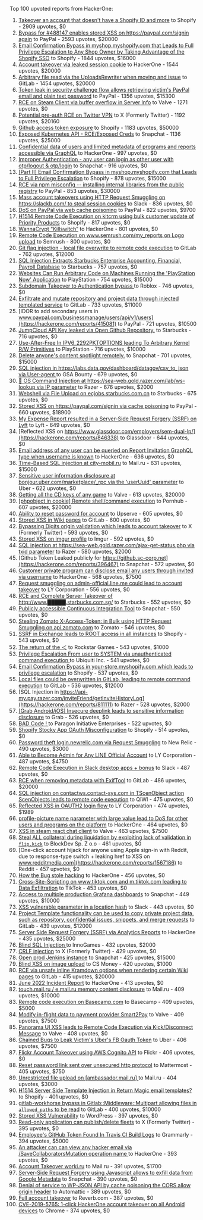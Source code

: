 Top 100 upvoted reports from HackerOne:

1. [Takeover an account that doesn't have a Shopify ID and more](https://hackerone.com/reports/867513) to Shopify - 2909 upvotes, $0
2. [Bypass for #488147 enables stored XSS on https://paypal.com/signin again](https://hackerone.com/reports/510152) to PayPal - 2593 upvotes, $20000
3. [Email Confirmation Bypass in myshop.myshopify.com that Leads to Full Privilege Escalation to Any Shop Owner by Taking Advantage of the Shopify SSO](https://hackerone.com/reports/791775) to Shopify - 1844 upvotes, $16000
4. [Account takeover via leaked session cookie](https://hackerone.com/reports/745324) to HackerOne - 1544 upvotes, $20000
5. [Arbitrary file read via the UploadsRewriter when moving and issue](https://hackerone.com/reports/827052) to GitLab - 1454 upvotes, $20000
6. [Token leak in security challenge flow allows retrieving victim's PayPal email and plain text password](https://hackerone.com/reports/739737) to PayPal - 1356 upvotes, $15300
7. [RCE on Steam Client via buffer overflow in Server Info](https://hackerone.com/reports/470520) to Valve - 1271 upvotes, $0
8. [Potential pre-auth RCE on Twitter VPN](https://hackerone.com/reports/591295) to X (Formerly Twitter) - 1192 upvotes, $20160
9. [Github access token exposure](https://hackerone.com/reports/1087489) to Shopify - 1183 upvotes, $50000
10. [Exposed Kubernetes API - RCE/Exposed Creds](https://hackerone.com/reports/455645) to Snapchat - 1136 upvotes, $25000
11. [Confidential data of users and limited metadata of programs and reports accessible via GraphQL](https://hackerone.com/reports/489146) to HackerOne - 997 upvotes, $0
12. [Improper Authentication - any user can login as other user with otp/logout & otp/login](https://hackerone.com/reports/921780) to Snapchat - 916 upvotes, $0
13. [[Part II] Email Confirmation Bypass in myshop.myshopify.com that Leads to Full Privilege Escalation](https://hackerone.com/reports/796808) to Shopify - 878 upvotes, $15000
14. [RCE via npm misconfig -- installing internal libraries from the public registry](https://hackerone.com/reports/925585) to PayPal - 853 upvotes, $30000
15. [Mass account takeovers using HTTP Request Smuggling on https://slackb.com/ to steal session cookies](https://hackerone.com/reports/737140) to Slack - 836 upvotes, $0
16. [DoS on PayPal via web cache poisoning](https://hackerone.com/reports/622122) to PayPal - 822 upvotes, $9700
17. [H1514 Remote Code Execution on kitcrm using bulk customer update of Priority Products](https://hackerone.com/reports/422944) to Shopify - 817 upvotes, $0
18. [WannaCrypt “Killswitch”](https://hackerone.com/reports/228648) to HackerOne - 801 upvotes, $0
19. [Remote Code Execution on www.semrush.com/my_reports on Logo upload](https://hackerone.com/reports/403417) to Semrush - 800 upvotes, $0
20. [Git flag injection - local file overwrite to remote code execution](https://hackerone.com/reports/658013) to GitLab - 762 upvotes, $12000
21. [SQL Injection Extracts Starbucks Enterprise Accounting, Financial, Payroll Database](https://hackerone.com/reports/531051) to Starbucks - 757 upvotes, $0
22. [Websites Can Run Arbitrary Code on Machines Running the 'PlayStation Now' Application](https://hackerone.com/reports/873614) to PlayStation - 754 upvotes, $15000
23. [Subdomain Takeover to Authentication bypass ](https://hackerone.com/reports/335330) to Roblox - 746 upvotes, $0
24. [Exfiltrate and mutate repository and project data through injected templated service](https://hackerone.com/reports/446585) to GitLab - 733 upvotes, $11000
25. [IDOR to add secondary users in www.paypal.com/businessmanage/users/api/v1/users](https://hackerone.com/reports/415081) to PayPal - 721 upvotes, $10500
26. [JumpCloud API Key leaked via Open Github Repository.](https://hackerone.com/reports/716292) to Starbucks - 716 upvotes, $0
27. [Use-After-Free In IPV6_2292PKTOPTIONS leading To Arbitrary Kernel R/W Primitives](https://hackerone.com/reports/826026) to PlayStation - 716 upvotes, $10000
28. [Delete anyone's content spotlight remotely.](https://hackerone.com/reports/1819832) to Snapchat - 701 upvotes, $15000
29. [SQL injection in https://labs.data.gov/dashboard/datagov/csv_to_json via User-agent ](https://hackerone.com/reports/297478) to GSA Bounty - 679 upvotes, $0
30. [🐞 OS Command Injection at https://sea-web.gold.razer.com/lab/ws-lookup via IP parameter](https://hackerone.com/reports/821962) to Razer - 676 upvotes, $2000
31. [Webshell via File Upload on ecjobs.starbucks.com.cn](https://hackerone.com/reports/506646) to Starbucks - 675 upvotes, $0
32. [Stored XSS on https://paypal.com/signin via cache poisoning](https://hackerone.com/reports/488147) to PayPal - 660 upvotes, $18900
33. [My Expense Report resulted in a Server-Side Request Forgery (SSRF) on Lyft](https://hackerone.com/reports/885975) to Lyft - 649 upvotes, $0
34. [Reflected XSS on https://www.glassdoor.com/employers/sem-dual-lp/](https://hackerone.com/reports/846338) to Glassdoor - 644 upvotes, $0
35. [Email address of any user can be queried on Report Invitation GraphQL type when username is known](https://hackerone.com/reports/792927) to HackerOne - 636 upvotes, $0
36. [Time-Based SQL injection at city-mobil.ru](https://hackerone.com/reports/868436) to Mail.ru - 631 upvotes, $15000
37. [Sensitive user information disclosure at bonjour.uber.com/marketplace/_rpc via the 'userUuid' parameter](https://hackerone.com/reports/542340) to Uber - 622 upvotes, $0
38. [Getting all the CD keys of any game](https://hackerone.com/reports/391217) to Valve - 613 upvotes, $20000
39. [[phpobject in cookie] Remote shell/command execution](https://hackerone.com/reports/141956) to Pornhub - 607 upvotes, $20000
40. [Ability to reset password for account](https://hackerone.com/reports/322985) to Upserve  - 605 upvotes, $0
41. [Stored XSS in Wiki pages](https://hackerone.com/reports/526325) to GitLab - 600 upvotes, $0
42. [Bypassing Digits origin validation which leads to account takeover](https://hackerone.com/reports/129873) to X (Formerly Twitter) - 593 upvotes, $0
43. [Stored XSS on imgur profile](https://hackerone.com/reports/484434) to Imgur - 592 upvotes, $0
44. [SQL injection at https://sea-web.gold.razer.com/ajax-get-status.php via txid parameter](https://hackerone.com/reports/819738) to Razer - 580 upvotes, $2000
45. [Github Token Leaked publicly for https://github.sc-corp.net](https://hackerone.com/reports/396467) to Snapchat - 572 upvotes, $0
46. [Customer private program can disclose email any users through invited via username](https://hackerone.com/reports/807448) to HackerOne - 568 upvotes, $7500
47. [Request smuggling on admin-official.line.me could lead to account takeover](https://hackerone.com/reports/740037) to LY Corporation - 556 upvotes, $0
48. [RCE and Complete Server Takeover of http://www.█████.starbucks.com.sg/](https://hackerone.com/reports/502758) to Starbucks - 552 upvotes, $0
49. [Publicly accessible Continuous Integration Tool](https://hackerone.com/reports/313457) to Snapchat - 550 upvotes, $0
50. [Stealing Zomato X-Access-Token: in Bulk using HTTP Request Smuggling on api.zomato.com](https://hackerone.com/reports/771666) to Zomato - 546 upvotes, $0
51. [SSRF in Exchange leads to ROOT access in all instances](https://hackerone.com/reports/341876) to Shopify - 543 upvotes, $0
52. [The return of the ＜](https://hackerone.com/reports/639684) to Rockstar Games - 543 upvotes, $1000
53. [Privilege Escalation From user to SYSTEM via unauthenticated command execution ](https://hackerone.com/reports/544928) to Ubiquiti Inc. - 541 upvotes, $0
54. [Email Confirmation Bypass in your-store.myshopify.com which leads to privilege escalation](https://hackerone.com/reports/910300) to Shopify - 537 upvotes, $0
55. [Local files could be overwritten in GitLab, leading to remote command execution](https://hackerone.com/reports/587854) to GitLab - 536 upvotes, $12000
56. [SQL Injection in https://api-my.pay.razer.com/inviteFriend/getInviteHistoryLog](https://hackerone.com/reports/811111) to Razer - 528 upvotes, $2000
57. [[Grab Android/iOS] Insecure deeplink leads to sensitive information disclosure](https://hackerone.com/reports/401793) to Grab - 526 upvotes, $0
58. [BAD Code ! ](https://hackerone.com/reports/180074) to Paragon Initiative Enterprises - 522 upvotes, $0
59. [Shopify Stocky App OAuth Misconfiguration](https://hackerone.com/reports/740989) to Shopify - 514 upvotes, $0
60. [Password theft login.newrelic.com via Request Smuggling](https://hackerone.com/reports/498052) to New Relic - 490 upvotes, $3000
61. [Able to Become Admin for Any LINE Official Account](https://hackerone.com/reports/698579) to LY Corporation - 487 upvotes, $4750
62. [Remote Code Execution in Slack desktop apps + bonus](https://hackerone.com/reports/783877) to Slack - 487 upvotes, $0
63. [RCE when removing metadata with ExifTool](https://hackerone.com/reports/1154542) to GitLab - 486 upvotes, $20000
64. [SQL injection on contactws.contact-sys.com in TScenObject action ScenObjects leads to remote code execution](https://hackerone.com/reports/816254) to QIWI - 475 upvotes, $0
65. [Reflected XSS in OAUTH2 login flow ](https://hackerone.com/reports/697099) to LY Corporation - 474 upvotes, $1989
66. [profile-picture name parameter with large value lead to DoS for other users and programs on the platform](https://hackerone.com/reports/764434) to HackerOne - 464 upvotes, $0
67. [XSS in steam react chat client](https://hackerone.com/reports/409850) to Valve - 463 upvotes, $7500
68. [Steal ALL collateral during liquidation by exploiting lack of validation in `flip.kick`](https://hackerone.com/reports/684092) to BlockDev Sp. Z o.o - 461 upvotes, $0
69. [One-click account hijack for anyone using Apple sign-in with Reddit, due to response-type switch + leaking href to XSS on www.redditmedia.com](https://hackerone.com/reports/1567186) to Reddit - 457 upvotes, $0
70. [How the Bug stole hacking](https://hackerone.com/reports/762510) to HackerOne - 456 upvotes, $0
71. [Cross-Site-Scripting on www.tiktok.com and m.tiktok.com leading to Data Exfiltration](https://hackerone.com/reports/968082) to TikTok - 453 upvotes, $0
72. [Access to multiple production Grafana dashboards](https://hackerone.com/reports/663628) to Snapchat - 449 upvotes, $10000
73. [XSS vulnerable parameter in a location hash](https://hackerone.com/reports/146336) to Slack - 443 upvotes, $0
74. [Project Template functionality can be used to copy private project data, such as repository, confidential issues, snippets, and merge requests](https://hackerone.com/reports/689314) to GitLab - 439 upvotes, $12000
75. [Server Side Request Forgery (SSRF) via Analytics Reports](https://hackerone.com/reports/2262382) to HackerOne - 435 upvotes, $25000
76. [Blind SQL Injection ](https://hackerone.com/reports/758654) to InnoGames - 432 upvotes, $2000
77. [CRLF injection](https://hackerone.com/reports/446271) to X (Formerly Twitter) - 429 upvotes, $0
78. [Open prod Jenkins instance](https://hackerone.com/reports/231460) to Snapchat - 425 upvotes, $15000
79. [Blind XSS on image upload](https://hackerone.com/reports/1010466) to CS Money - 420 upvotes, $1000
80. [RCE via unsafe inline Kramdown options when rendering certain Wiki pages](https://hackerone.com/reports/1125425) to GitLab - 415 upvotes, $20000
81. [June 2022 Incident Report](https://hackerone.com/reports/1622449) to HackerOne - 413 upvotes, $0
82. [touch.mail.ru / e.mail.ru memory content disclosure](https://hackerone.com/reports/513236) to Mail.ru - 409 upvotes, $10000
83. [Remote code execution on Basecamp.com](https://hackerone.com/reports/365271) to Basecamp - 409 upvotes, $5000
84. [Modify in-flight data to payment provider Smart2Pay](https://hackerone.com/reports/1295844) to Valve - 409 upvotes, $7500
85. [Panorama UI XSS leads to Remote Code Execution via Kick/Disconnect Message](https://hackerone.com/reports/631956) to Valve - 408 upvotes, $0
86. [Chained Bugs to Leak Victim's Uber's FB Oauth Token](https://hackerone.com/reports/202781) to Uber - 406 upvotes, $7500
87. [Flickr Account Takeover using AWS Cognito API](https://hackerone.com/reports/1342088) to Flickr - 406 upvotes, $0
88. [Reset password link sent over unsecured http protocol](https://hackerone.com/reports/1888915) to Mattermost - 405 upvotes, $750
89. [Unrestricted file upload on [ambassador.mail.ru] ](https://hackerone.com/reports/854032) to Mail.ru - 404 upvotes, $3000
90. [H1514 Server Side Template Injection in Return Magic email templates?](https://hackerone.com/reports/423541) to Shopify - 401 upvotes, $0
91. [gitlab-workhorse bypass in Gitlab::Middleware::Multipart allowing files in `allowed_paths` to be read](https://hackerone.com/reports/850447) to GitLab - 400 upvotes, $10000
92. [Stored XSS Vulnerability](https://hackerone.com/reports/643908) to WordPress - 397 upvotes, $0
93. [Read-only application can publish/delete fleets](https://hackerone.com/reports/1032468) to X (Formerly Twitter) - 395 upvotes, $0
94. [Employee's GitHub Token Found In Travis CI Build Logs](https://hackerone.com/reports/496937) to Grammarly - 394 upvotes, $5000
95. [An attacker can can view any hacker email via  /SaveCollaboratorsMutation operation name ](https://hackerone.com/reports/2032716) to HackerOne - 393 upvotes, $0
96. [Account Takeover worki.ru](https://hackerone.com/reports/744662) to Mail.ru - 391 upvotes, $1700
97. [Server-Side Request Forgery using Javascript allows to exfill data from Google Metadata](https://hackerone.com/reports/530974) to Snapchat - 390 upvotes, $0
98. [Denial of service to WP-JSON API by cache poisoning the CORS allow origin header](https://hackerone.com/reports/591302) to Automattic - 389 upvotes, $0
99. [Full account takeover](https://hackerone.com/reports/314808) to Reverb.com - 387 upvotes, $0
100. [CVE-2019-5765: 1-click HackerOne account takeover on all Android devices](https://hackerone.com/reports/563870) to Chrome - 374 upvotes, $0
